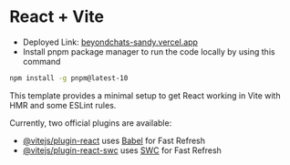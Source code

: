 # React + Vite

- Deployed Link: [beyondchats-sandy.vercel.app](https://beyondchats-sandy.vercel.app/)
- Install pnpm package manager to run the code locally by using this command 
```sh
npm install -g pnpm@latest-10
```
This template provides a minimal setup to get React working in Vite with HMR and some ESLint rules.

Currently, two official plugins are available:

- [@vitejs/plugin-react](https://github.com/vitejs/vite-plugin-react/blob/main/packages/plugin-react/README.md) uses [Babel](https://babeljs.io/) for Fast Refresh
- [@vitejs/plugin-react-swc](https://github.com/vitejs/vite-plugin-react-swc) uses [SWC](https://swc.rs/) for Fast Refresh
